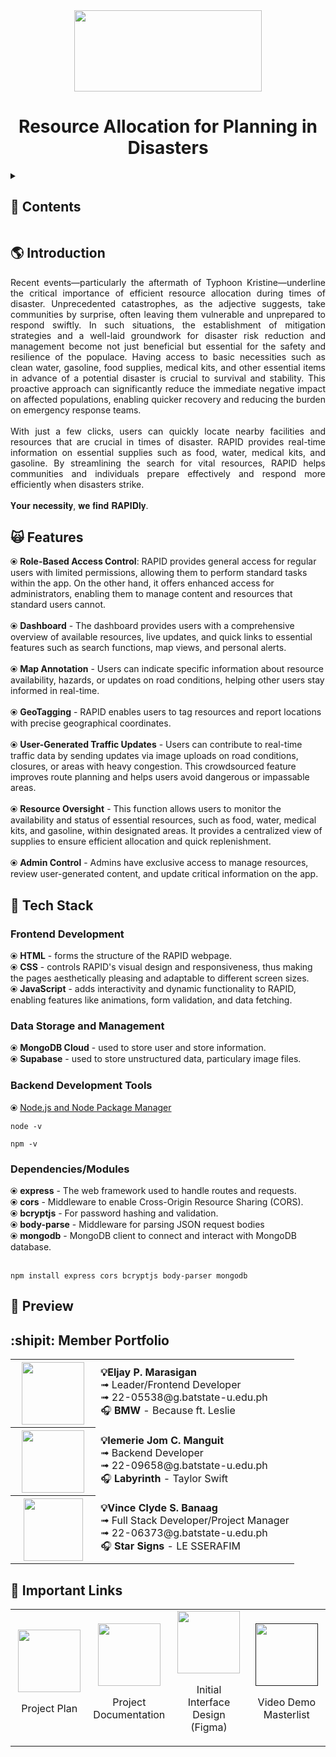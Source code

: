 <div align="center">
   <img src="https://i.ibb.co/q9Wvs59/image-removebg-preview-3.png" width="300" height="130">
   <h1>Resource Allocation for Planning in Disasters</h1>
</div>



<details>
<summary><h2>🔎 Contents</h2></summary>

- [Introduction](#introduction)
- [Features](#features)
- [Tech Stack](#stack)
- [Preview](#preview)
- [Member Portfolio](#members)
- [Important Links](#links)

</details>


### <a name="introduction"></a>
## 🌎 Introduction
<div align="justify">
  Recent events—particularly the aftermath of Typhoon Kristine—underline the critical importance of efficient resource allocation during times of disaster. Unprecedented catastrophes, as the adjective suggests, take communities by surprise, often leaving them vulnerable and unprepared to respond swiftly. In such situations, the establishment of mitigation strategies and a well-laid groundwork for disaster risk reduction and management become not just beneficial but essential for the safety and resilience of the populace. Having access to basic necessities such as clean water, gasoline, food supplies, medical kits, and other essential items in advance of a potential disaster is crucial to survival and stability. This proactive approach can significantly reduce the immediate negative impact on affected populations, enabling quicker recovery and reducing the burden on emergency response teams.
  <br><br>
  With just a few clicks, users can quickly locate nearby facilities and resources that are crucial in times of disaster. RAPID provides real-time information on essential supplies such as food, water, medical kits, and gasoline. By streamlining the search for vital resources, RAPID helps communities and individuals prepare effectively and respond more efficiently when disasters strike.
     <br><br>
   𝐘𝐨𝐮𝐫 𝐧𝐞𝐜𝐞𝐬𝐬𝐢𝐭𝐲, 𝐰𝐞 𝐟𝐢𝐧𝐝 𝐑𝐀𝐏𝐈𝐃𝐥𝐲.
</div>

### <a name="features"></a>
## 🙀 Features
<div align=justify">
   ⦿ <b>Role-Based Access Control</b>: RAPID provides general access for regular users with limited permissions, allowing them to perform standard tasks within the app. On the other hand, it offers enhanced access for administrators, enabling them to manage content and resources that standard users cannot.<br><br>
   ⦿ <b>Dashboard</b> - The dashboard provides users with a comprehensive overview of available resources, live updates, and quick links to essential features such as search functions, map views, and personal alerts.<br><br>
   ⦿ <b>Map Annotation</b> - Users can indicate specific information about resource availability, hazards, or updates on road conditions, helping other users stay informed in real-time.<br><br>
   ⦿ <b>GeoTagging</b> - RAPID enables users to tag resources and report locations with precise geographical coordinates.<br><br>
   ⦿ <b>User-Generated Traffic Updates</b> - Users can contribute to real-time traffic data by sending updates via image uploads on road conditions, closures, or areas with heavy congestion. This crowdsourced feature improves route planning and helps users avoid dangerous or impassable areas. <br><br>
   ⦿ <b>Resource Oversight</b> - This function allows users to monitor the availability and status of essential resources, such as food, water, medical kits, and gasoline, within designated areas. It provides a centralized view of supplies to ensure efficient allocation and quick replenishment.<br><br>
   ⦿ <b>Admin Control</b> -  Admins have exclusive access to manage resources, review user-generated content, and update critical information on the app. <br>
</div>

### <a name="stack"></a>
## 🤖 Tech Stack
<h3><b>Frontend Development</b></h3>
⦿ <b>HTML</b> - forms the structure of the RAPID webpage.<br>
⦿ <b>CSS</b> - controls RAPID's visual design and responsiveness, thus making the pages aesthetically pleasing and adaptable to different screen sizes.<br>
⦿ <b>JavaScript</b> - adds interactivity and dynamic functionality to RAPID, enabling features like animations, form validation, and data fetching.
<h3><b>Data Storage and Management</b></h3>
⦿ <b>MongoDB Cloud</b> - used to store user and store information.<br>
⦿ <b>Supabase</b> - used to store unstructured data, particulary image files.<br>
<h3><b>Backend Development Tools</b></h3>
<p>⦿ <a href="https://nodejs.org/en/download/package-manager"><span>Node.js and Node Package Manager</span></p></a>
<pre><code>node -v</code></pre>
<pre><code>npm -v</code></pre>
<h3><b>Dependencies/Modules</b></h3>
⦿ <b>express</b> - The web framework used to handle routes and requests.<br>
⦿ <b>cors</b> - Middleware to enable Cross-Origin Resource Sharing (CORS).<br>
⦿ <b>bcryptjs</b> - For password hashing and validation.<br>
⦿ <b>body-parse</b> - Middleware for parsing JSON request bodies <br>
⦿ <b>mongodb</b> - MongoDB client to connect and interact with MongoDB database.<br><br>
<pre><code>npm install express cors bcryptjs body-parser mongodb</code></pre>



### <a name="preview"></a>
## 🫣 Preview

### <a name="members"></a>
## :shipit: Member Portfolio
<div align="center">
<table style="width: 100%; table-layout: fixed;">
  <tr>
    <th style="width: 120px;">
      <img src="https://i.ibb.co/4ftLLzz/400157860-725047402815272-7964848878070784083-n-removebg-preview.png" width="100" height="100"/>
    </th>
    <td>
      <div align="left"><strong>💡Eljay P. Marasigan</strong><br>
        ➟ Leader/Frontend Developer<br>
        ➟ 22-05538@g.batstate-u.edu.ph<br>
        🎧 <b>BMW</b> - Because ft. Leslie
      </div>
    </td>
  </tr>
  <tr>
    <th style="width: 120px;">
      <img src="https://i.ibb.co/QDSJRky/116318209-removebg-preview.png" width="100" height="100"/>
    </th>
    <td>
      <div align="left"><strong>💡Iemerie Jom C. Manguit</strong><br>
        ➟ Backend Developer<br>
        ➟ 22-09658@g.batstate-u.edu.ph<br>
        🎧 <b>Labyrinth</b> - Taylor Swift
      </div>
    </td>
  </tr>
  <tr>
    <th style="width: 120px;">
      <img src="https://i.ibb.co/MZMmvPN/Passport-Picture-1-removebg-preview.png" width="95" height="100"/>
    </th>
    <td>
      <div align="left"><strong>💡Vince Clyde S. Banaag</strong><br>
        ➟ Full Stack Developer/Project Manager<br>
        ➟ 22-06373@g.batstate-u.edu.ph<br>
        🎧 <b>Star Signs</b> - LE SSERAFIM
      </div>
    </td>
  </tr>
</table>
</div>
     
### <a name="links"></a>
## 🔗 Important Links
<div align="center">
<table width="100%">
   <tr>
      <td width="25%">
         <div align="center">
            <a href="https://docs.google.com/document/d/1Raenmkpt2GracyI4hoXgJgwdfaF5s1DC/edit?usp=sharing&ouid=112972098088168384042&rtpof=true&sd=true"><img src="https://i.ibb.co/zGM2VWL/plan-28-1.png" height="100"></a>
            <p>Project Plan</p>
         </div>
      </td>
      <td width="25%">
         <div align="center">
            <a href="https://drive.google.com/drive/folders/14YdWsfNPUnofs25Nddq7WoeR5iHhVD_q?usp=sharing"><img src="https://i.ibb.co/HLyN6mr/9746449.png" width="100" height="100"></a>
            <p>Project Documentation</p>
         </div>
      </td>
      <td width="25%">
         <div align="center">
            <a href="https://www.figma.com/proto/kvVTjMtBxn3BxBEt7yKiMC/RAPID?node-id=1-3&t=fUxihvhNzw4plitc-1"><img src="https://i.ibb.co/ZJKs3pm/4595100.png" width="100" height="100"></a>
            <p>Initial Interface Design (Figma)</p>
         </div>
      </td>
      <td width="25%">
         <div align="center">
            <a href=""><img src="https://i.ibb.co/JK5jTgY/5651475.png" width="100" height="100"></a>
            <p>Video Demo Masterlist</p>
         </div>
      </td>
   </tr>
</table>
</div>

